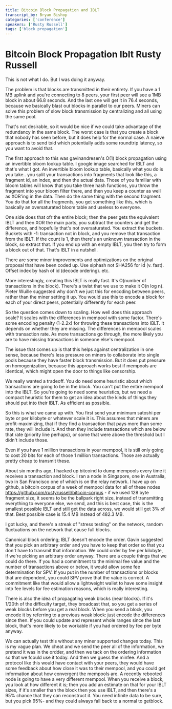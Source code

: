 ```yaml
---
title: Bitcoin Block Propagation and IBLT
transcript_by: Bryan Bishop
categories: ['conference']
speakers: ['Rusty Russell']
tags: ['block propagation']
---
```

# Bitcoin Block Propagation Iblt Rusty Russell

This is not what I do. But I was doing it anyway.

The problem is that blocks are transmitted in their entirety. If you have a 1 MB uplink and you're connecting to 8 peers, your first peer will see a 1MB block in about 66.8 seconds. And the last one will get it in 76.4 seconds, because we basically blast out blocks in parallel to our peers. Miners can solve this problem of slow block transmission by centralizing and all using the same pool.

That's not desirable, so it would be nice if we could take advantage of the redundancy in the same block. The worst case is that you create a block that nobody has seen before, but it does help for the normal case. A naieve approach is to send txid which potentially adds some roundtrip latency, so you want to avoid that.

The first approach to this was gavinandresen's O(1) block propagation using an invertible bloom lookup table. I google image searched for IBLT and that's what I got. An invertible bloom lookup table, basically what you do is you take.. you split your transactions into fragments that look like this, a fragment id, an index, and then the actual data. Those of you familiar with bloom tables will know that you take three hash functions, you throw the fragment into your bloom filter there, and then you keep a counter as well as XOR'ing in the data. Then do the same thing with the second fragment. You do that for all the fragments, you get something like this, which is basically an oversaturated bloom table and useless to everyone.

One side does that ofr the entire block; then the peer gets the equivalent IBLT and then XOR the main parts, you subtract the counters and get the difference, and hopefully that's not oversaturated. You extract the buckets. Buckets with -1: transaction not in block, and you remove that transaction from the IBLT. If the count is 1, then there's an unknown transaction in the block, so extract that. If you end up with an empty IBLT, you then try to form a block out of that. That's IBLT in a nutshell.

There are some minor improvements and optimizations on the original proposal that have been coded up. Use siphash not SHA256 for id (v. fast). Offset index by hash of id (decode ordering). etc.

More interestingly, creating this IBLT is really fast. It's O(number of transactions in the block). There's a twist that we use to make it O(n log n). Pieter Wuille suggested why don't we just this for encoding between peers, rather than the miner setting it up. You would use this to encode a block for each of your direct peers, potentially differently for each peer.

So the question comes down to scaling. How well does this approach scale? It scales with the differences in mempool with some factor. There's some encoding penalty (1-2.2x) for throwing these transactions into IBLT. It depends on whether they are missing. The differences in mempool scales with transaction rate. As more transactions go through, the more likely you are to have missing transactions in someone else's mempool.

The issue that comes up is that this helps against centralization in one sense, because there's less pressure on miners to collaborate into single pools because they have faster block transmission. But it does put pressure on homogenization, because this approach works best if mempools are identical, which might open the door to things like censorship.

We really wanted a tradeoff. You do need some heuristic about which transactions are going to be in the block. You can't put the entire mempool into the IBLT. So you're going to need some heuristics, but we need a compact heuristic for them to get an idea about the kinds of things they should put into their IBLT. As efficient as possible.

So this is what we came up with. You first send your minimum satoshi per byte or per kilobyte or whatever scale it is. This assumes that miners are profit-maximizing, that if they find a transaction that pays more than some rate, they will include it. And then they include transactions which are below that rate (priority line perhaps), or some that were above the threshold but I didn't include those.

Even if you have 1 million transactions in your mempool, it is still only going to cost 20 bits for each of those 1 million transactions. Those are actually pretty cheap to transmit these.

About six months ago, I hacked up bitcoind to dump mempools every time it receives a transaction and block. I ran a node in Singapore, one in Australia, two in San Francisco one of which is on the relay network. I have up on github, a bitcoin corpus of a week of mempool data for all of these nodes https://github.com/rustyrussell/bitcoin-corpus - if we used 128 byte fragment size, it seems to be the ballpark right size, instead of transmitting everything to everyone else, we send, and this is best case, this is the smallest possible IBLT and still get the data across, we would still get 3% of that. Best possible case is 15.4 MB instead of 482.3 MB.

I got lucky, and there's a streak of "stress testing" on the network, random fluctuations on the network that cause full blocks.

Canonical block ordering; IBLT doesn't encode the order. Gavin suggested that you pick an arbitrary order and you have to keep that order so that you don't have to transmit that information. We could order by fee per kilobyte, if we're picking an arbitrary order anyway. There are a couple things that we could do there. If you had a commitment to the minimal fee value and the number of transactions above or below, it would allow some fee determination for SPV. If you put in the number of transactions or blocks that are dependent, you could SPV prove that the value is correct. A commitment like that would allow a lightweight wallet to have some insight into fee levels for fee estimation reasons, which is really interesting.

There is also the idea of propagating weak blocks (near blocks). If it's 1/20th of the difficulty target, they broadcast that, so you get a series of weak blocks before you get a real block. When you send a block, you encode it by referring to a previous weak block: just encode the differences since then. If you could update and represent whole ranges since the last block, that's more likely to be workable if you had ordered by fee per byte anyway.

We can actually test this without any miner supported changes today. This is my vague plan. We cheat and we send the peer all of the information, we pretend it was in the ordder, and then we tack on the ordering information so that we fcould use it today. And then we guess the minfee. And a protocol like this would have contact with your peers, they would have some feedback about how close it was to their mempool, and you could get information about how convergent the mempools are. A recently rebooted node is going to have a very different mempool. When you receive a block, you look at how different it is; then you add an estimate on that for your IBLT sizes, if it's smaller than the block then you use IBLT, and then there's a 95% chance that they can reconstruct it. You need infinite data to be sure, but you pick 95%- and they could always fall back to a normal to getblock.
